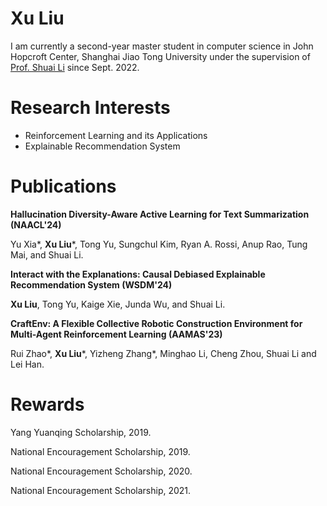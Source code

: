 # Xu Liu

I am currently a second-year master student in computer science in John Hopcroft Center, Shanghai Jiao Tong University under the supervision of [Prof. Shuai Li](https://shuaili8.github.io/) since Sept. 2022.

# Research Interests

- Reinforcement Learning and its Applications
- Explainable Recommendation System

# Publications

**Hallucination Diversity-Aware Active Learning for Text Summarization (NAACL'24)**

Yu Xia\*, **Xu Liu**\*, Tong Yu, Sungchul Kim, Ryan A. Rossi, Anup Rao, Tung Mai, and Shuai Li.

**Interact with the Explanations: Causal Debiased Explainable Recommendation System (WSDM'24)**

**Xu Liu**, Tong Yu, Kaige Xie, Junda Wu, and Shuai Li.

**CraftEnv: A Flexible Collective Robotic Construction Environment for Multi-Agent Reinforcement Learning (AAMAS'23)**

Rui Zhao\*, **Xu Liu**\*, Yizheng Zhang\*, Minghao Li, Cheng Zhou, Shuai Li and Lei Han.

# Rewards

Yang Yuanqing Scholarship, 2019.

National Encouragement Scholarship, 2019.

National Encouragement Scholarship, 2020.

National Encouragement Scholarship, 2021.
